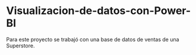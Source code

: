 # Visualizacion-de-datos-con-Power-BI

Para este proyecto se trabajó con una base de datos de ventas de una Superstore.
